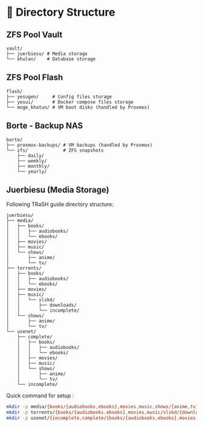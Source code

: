 # 󰉋 Directory Structure

## ZFS Pool Vault
```
vault/
├── juerbiesu/ # Media storage
└── khulan/    # Database storage
```

## ZFS Pool Flash
```
flash/
├── yesugen/     # Config files storage
├── yesui/       # Docker compose files storage
└── moge_khatun/ # VM boot disks (handled by Proxmox)
```

## Borte - Backup NAS
```
borte/
├── proxmox-backups/ # VM backups (handled by Proxmox)
└── zfs/             # ZFS snapshots
    ├── daily/
    ├── weekly/
    ├── monthly/
    └── yearly/
```

## Juerbiesu (Media Storage)
Following TRaSH guide directory structure:
```
juerbiesu/
├── media/
│   ├── books/
│   │   ├── audiobooks/
│   │   └── ebooks/
│   ├── movies/
│   ├── music/
│   └── shows/
│       ├── anime/
│       └── tv/
├── torrents/
│   ├── books/
│   │   ├── audiobooks/
│   │   └── ebooks/
│   ├── movies/
│   ├── music/
│   │   └── slskd/
│   │       ├── downloads/
│   │       └── incomplete/
│   └── shows/
│       ├── anime/
│       └── tv/
└── usenet/
    ├── complete/
    │   ├── books/
    │   │   ├── audiobooks/
    │   │   └── ebooks/
    │   ├── movies/
    │   ├── music/
    │   └── shows/
    │       ├── anime/
    │       └── tv/
    └── incomplete/
```

Quick command for setup :
```bash
mkdir -p media/{books/{audiobooks,ebooks},movies,music,shows/{anime,tv}}
mkdir -p torrents/{books/{audiobooks,ebooks},movies,music/slskd/{downloads,incomplete},shows/{anime,tv}}
mkdir -p usenet/{incomplete,complete/{books/{audiobooks,ebooks},movies,music,shows/{anime,tv}}}
```

